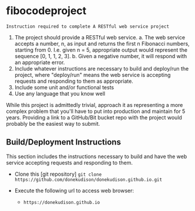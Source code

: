 # fibocodeproject
`Instruction required to complete A RESTful web service project`

1. The project should provide a RESTful web service.
  a. The web service accepts a number, n, as input and returns the first n Fibonacci numbers, starting from 0. I.e. given n = 5, appropriate output would represent the sequence [0, 1, 1, 2, 3].
  b. Given a negative number, it will respond with an appropriate error.
2. Include whatever instructions are necessary to build and deploy/run the project, where "deploy/run" means the web service is accepting requests and responding to them as appropriate.
3. Include some unit and/or functional tests
4. Use any language that you know well

While this project is admittedly trivial, approach it as representing a more complex problem that you'll have to put into production and maintain for 5 years.
Providing a link to a GitHub/Bit bucket repo with the project would probably be the easiest way to submit.


## Build/Deployment Instructions

This section includes the instructions necessary to build and have the web service accepting requests and responding to them.

 - Clone this [git repository]
   `git clone https://github.com/donekudison/donekudison.github.io.git`
   
 - Execute the following url to access web browser:
    - `https://donekudison.github.io`
    
